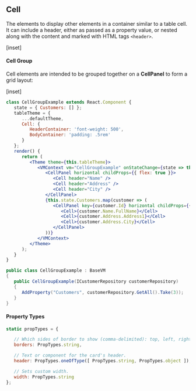 ﻿## Cell

The elements to display other elements in a container similar to a table cell.  It can include a header, either as passed as a property value, or nested along with the content and marked with HTML tags `<header>`.

[inset]

#### Cell Group

Cell elements are intended to be grouped together on a __CellPanel__ to form a grid layout:

[inset]
<br/>
```jsx
class CellGroupExample extends React.Component {
   state = { Customers: [] };
   tableTheme = {
      ...defaultTheme,
      Cell: {
         HeaderContainer: 'font-weight: 500',
         BodyContainer: 'padding: .5rem'
      }
   };
   render() {
      return (
         <Theme theme={this.tableTheme}>
            <VMContext vm="CellGroupExample" onStateChange={state => this.setState(state)}>
               <CellPanel horizontal childProps={{ flex: true }}>
                  <Cell header="Name" />
                  <Cell header="Address" />
                  <Cell header="City" />
               </CellPanel>
               {this.state.Customers.map(customer => (
                  <CellPanel key={customer.Id} horizontal childProps={{ flex: true }}>
                     <Cell>{customer.Name.FullName}</Cell>
                     <Cell>{customer.Address.Address1}</Cell>
                     <Cell>{customer.Address.City}</Cell>
                  </CellPanel>
               ))}
            </VMContext>
         </Theme>
      );
   }
}
```

```csharp
public class CellGroupExample : BaseVM
{
   public CellGroupExample(ICustomerRepository customerRepository)
   {
      AddProperty("Customers", customerRepository.GetAll().Take(3));
   }
}
```

#### Property Types

```jsx
static propTypes = {

   // Which sides of border to show (comma-delimited): top, left, right, bottom.
   borders: PropTypes.string,

   // Text or component for the card's header.
   header: PropTypes.oneOfType([ PropTypes.string, PropTypes.object ]),

   // Sets custom width.
   width: PropTypes.string
};
```